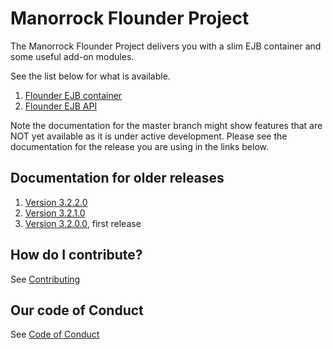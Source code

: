 
# Manorrock Flounder Project

The Manorrock Flounder Project delivers you with a slim EJB container and
some useful add-on modules.

See the list below for what is available.

1. [Flounder EJB container](flounder/README.md)
2. [Flounder EJB API](flounder-ejb/README.md)

Note the documentation for the master branch might show features that are NOT 
yet available as it is under active development. Please see the documentation
for the release you are using in the links below.

## Documentation for older releases

1. [Version 3.2.2.0](https://github.com/manorrock/piranha/tree/v3.2.2.0)
2. [Version 3.2.1.0](https://github.com/manorrock/piranha/tree/v3.2.1.0)
3. [Version 3.2.0.0](https://github.com/manorrock/piranha/tree/v3.2.0.0), first release

## How do I contribute?

See [Contributing](CONTRIBUTING.md)

## Our code of Conduct

See [Code of Conduct](CODE_OF_CONDUCT.md)

